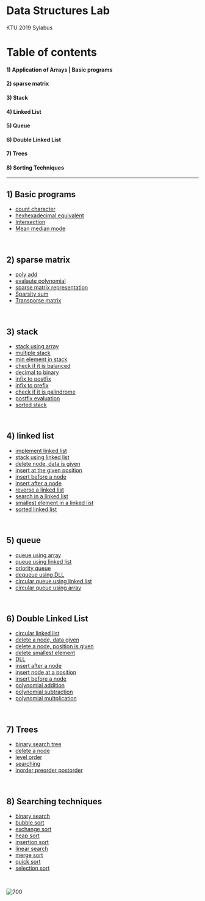 # Data Structures Lab
KTU 2019 Sylabus


# Table of contents

#### 1) Application of Arrays | Basic programs
#### 2) sparse matrix 
#### 3) Stack
#### 4) Linked List
#### 5) Queue
#### 6) Double Linked List
#### 7) Trees  
#### 8) Sorting Techniques  

<hr/>

## 1) Basic programs
* [count character](/Lab_Cycle/Cycle_1/countcharacter.c)
* [hexhexadecimal equivalent](/Lab_Cycle/Cycle_1/hexa.c)
* [Intersection](/Lab_Cycle/Cycle_1/intersection.c)
* [Mean median mode](/Lab_Cycle/Cycle_1/mmm.c)

 </br>

## 2) sparse matrix 
* [poly add](/Lab_Cycle/Cycle_2/polyadd.c)
* [evalaute polynomial](/Lab_Cycle/Cycle_2/evaluate.c)
* [sparse matrix representation](/Lab_Cycle/Cycle_2/sparsity.c)
* [Sparsity sum](/Lab_Cycle/Cycle_2/sparsesum.c)
* [Transporse matrix](/Lab_Cycle/Cycle_2/transporse_sparse.c)

 </br>

 ## 3) stack
* [stack using array](/Lab_Cycle/Cycle_3/stack.c)
* [multiple stack](/Lab_Cycle/Cycle_3/multistack.c)
* [min element in stack](/Lab_Cycle/Cycle_3/minstack.c)
* [check if it is balanced](/Lab_Cycle/Cycle_3/balanced.c)
* [decimal to binary](/Lab_Cycle/Cycle_3/dectobin.c)
* [infix to postfix](/Lab_Cycle/Cycle_3/infixtopostfix.c)
* [infix to prefix](/Lab_Cycle/Cycle_3/infixtoprefix.c)
* [check if it is palindrome](/Lab_Cycle/Cycle_3/palindrome.c)
* [postfix evaluation](/Lab_Cycle/Cycle_3/postfixeveal.c)
* [sorted stack](/Lab_Cycle/Cycle_3/sortedstack.c)

 </br>

  ## 4) linked list
* [implement linked list](/Lab_Cycle/Cycle_4/linkedlist.c)
* [stack using linked list](/Lab_Cycle/Cycle_4/Stack_x_Linked.c)
* [delete node, data is given](/Lab_Cycle/Cycle_4/deleteNode_dataGiven.c)
* [insert at the given position](/Lab_Cycle/Cycle_4/insert_at_position.c)
* [insert before a node](/Lab_Cycle/Cycle_4/insert_before_node.c)
* [insert after a node](/Lab_Cycle/Cycle_4/insertnodeafter.c)
* [reverse a linked list](/Lab_Cycle/Cycle_4/reverse_list.c)
* [search in a linked list](/Lab_Cycle/Cycle_4/search.c)
* [smallest element in a linked list](/Lab_Cycle/Cycle_4/smallestele.c)
* [sorted linked list](/Lab_Cycle/Cycle_4/sortedlist.c)

 </br>

   ## 5) queue
* [queue using array](/Lab_Cycle/Cycle_5/queuearray.c)
* [queue using linked list](/Lab_Cycle/Cycle_5/queue_using_ll.c)
* [priority queue](/Lab_Cycle/Cycle_5/priorityq_l.c)
* [dequeue using DLL](/Lab_Cycle/Cycle_5/dequeue_ll.c)
* [circular queue using linked list](/Lab_Cycle/Cycle_5/circularq_ll.c)
* [circular queue using array](Lab_Cycle/Cycle_5/circularq_array.c)

 </br>

## 6) Double Linked List
* [circular linked list](/Lab_Cycle/Cycle_6/Circular_LL.c)
* [delete a node, data given](/Lab_Cycle/Cycle_6/Delete_given_node.c)
* [delete a node, position is given](/Lab_Cycle/Cycle_6/Delete_given_position.c)
* [delete smallest element](/Lab_Cycle/Cycle_6/Delete_smallest.c)
* [DLL](/Lab_Cycle/Cycle_6/Doubly_LL.c)
* [insert after a node](/Lab_Cycle/Cycle_6/Insert_after_node.c)
* [insert node at a position](/Lab_Cycle/Cycle_6/Insert_at_position.c)
* [insert before a node](/Lab_Cycle/Cycle_6/Insert_before_node.c)
* [polynomial addition](/Lab_Cycle/Cycle_6/polyadd.c)
* [polynomial subtraction](/Lab_Cycle/Cycle_6/Polysubtract.c)
* [polynomial multplication](/Lab_Cycle/Cycle_6/polymultiply.c)

 </br>

 ## 7) Trees
* [binary search tree](/Lab_Cycle/Cycle_7/BST.c)
* [delete a node](/Lab_Cycle/Cycle_7/Delete_node.c)
* [level order](/Lab_Cycle/Cycle_7/Levelorder.c)
* [searching](/Lab_Cycle/Cycle_7/Search.c)
* [inorder preorder postorder](/Lab_Cycle/Cycle_7/Traversal.c)

 </br>

 ## 8) Searching techniques
* [binary search](/Lab_Cycle/Cycle_8/Binarysearch.c)
* [bubble sort](/Lab_Cycle/Cycle_8/Bubblesort.c)
* [exchange sort](/Lab_Cycle/Cycle_8/Exchangesort.c)
* [heap sort](/Lab_Cycle/Cycle_8/Heapsort.c)
* [insertion sort](/Lab_Cycle/Cycle_8/Insertionsort.c)
* [linear search](/Lab_Cycle/Cycle_8/Linearsearch.c)
* [merge sort](/Lab_Cycle/Cycle_8/Mergesort.c)
* [quick sort](/Lab_Cycle/Cycle_8/Quicksort.c)
* [selection sort](/Lab_Cycle/Cycle_8/Selectionsort.c)

 </br>

![700](https://user-images.githubusercontent.com/75473780/154865163-ebbf79ca-aa2b-44af-8827-58ac1d831e43.jpg)


